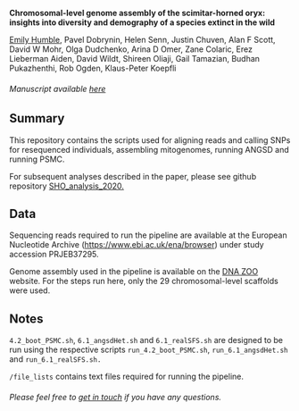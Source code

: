 **Chromosomal-level genome assembly of the scimitar-horned oryx: insights into diversity and demography of a species extinct in the wild**

[Emily Humble](http:/elhumble.github.io/), Pavel Dobrynin, Helen Senn, Justin Chuven, Alan F Scott, David W Mohr, Olga Dudchenko, Arina D Omer, Zane Colaric, Erez Lieberman Aiden, David Wildt, Shireen Oliaji, Gail Tamazian, Budhan Pukazhenthi, Rob Ogden, Klaus-Peter Koepfli

###### Manuscript available [here](https://onlinelibrary.wiley.com/doi/abs/10.1111/1755-0998.13181)

**Summary**
-------------
This repository contains the scripts used for aligning reads and calling SNPs for resequenced individuals, assembling mitogenomes, running ANGSD and running PSMC.

For subsequent analyses described in the paper, please see github repository [SHO_analysis_2020.](https://github.com/elhumble/SHO_analysis_2020)

**Data**
-------------
Sequencing reads required to run the pipeline are available at the European Nucleotide Archive (https://www.ebi.ac.uk/ena/browser) under study accession PRJEB37295.

Genome assembly used in the pipeline is available on the [DNA ZOO](www.dnazoo.org/assemblies/Oryx_dammah) website. For the steps run here, only the 29 chromosomal-level scaffolds were used. 

**Notes**
------------- 
`4.2_boot_PSMC.sh`, `6.1_angsdHet.sh` and `6.1_realSFS.sh` are designed to be run using the respective scripts `run_4.2_boot_PSMC.sh`, `run_6.1_angsdHet.sh` and `run_6.1_realSFS.sh.`

`/file_lists` contains text files required for running the pipeline.

###### Please feel free to [get in touch](mailto:emily.humble@ed.ac.uk) if you have any questions.
